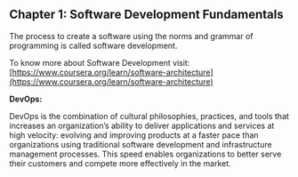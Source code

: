 ## Chapter 1: Software Development Fundamentals

The process to create a software using the norms and grammar of programming is called software development. 

To know more about Software Development visit: [https://www.coursera.org/learn/software-architecture](https://www.coursera.org/learn/software-architecture) 

**DevOps:**

DevOps is the combination of cultural philosophies, practices, and tools that increases an organization’s ability to deliver applications and services at high velocity: evolving and improving products at a faster pace than organizations using traditional software development and infrastructure management processes. This speed enables organizations to better serve their customers and compete more effectively in the market.

